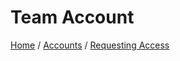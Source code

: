 # Team Account
[Home](../README.md) / [Accounts](../accounts/accounts.md) / [Requesting Access](../accounts/requesting_access.md)